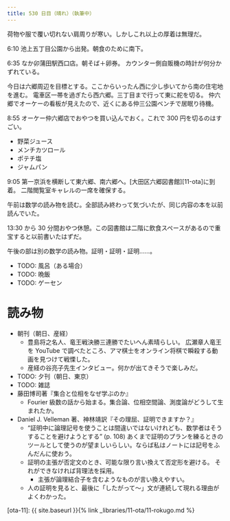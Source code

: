 ```yaml
---
title: 530 日目（晴れ）（執筆中）
---
```


荷物や服で覆い切れない肩周りが寒い。しかしこれ以上の厚着は無理だ。

6:10 池上五丁目公園から出発。朝食のために南下。

6:35 なか卯蒲田駅西口店。朝そば＋卵券。
カウンター側自販機の時計が何分かずれている。

今日は六郷周辺を目標とする。ここからいったん西に少し歩いてから南の住宅地を進む。
電車区一帯を過ぎたら西六郷。三丁目まで行って東に舵を切る。
仲六郷でオーケーの看板が見えたので、近くにある仲三公園ベンチで居眠り待機。

8:55 オーケー仲六郷店でおやつを買い込んでおく。これで 300 円を切るのはすごい。
* 野菜ジュース
* メンチカツロール
* ポテチ塩
* ジャムパン

9:05 第一京浜を横断して東六郷、南六郷へ。[大田区六郷図書館][11-ota]に到着。
二階閲覧室キャレルの一席を確保する。

午前は数学の読み物を読む。全部読み終わって気づいたが、同じ内容の本を以前読んでいた。

13:30 から 30 分間おやつ休憩。この図書館は二階に飲食スペースがあるので重宝すると以前書いたはずだ。

午後の部は別の数学の読み物。証明・証明・証明……。

* TODO: 風呂（ある場合）
* TODO: 晩飯
* TODO: ゲーセン

# 読み物

* 朝刊（朝日、産経）
  * 豊島将之名人、竜王戦決勝三連勝でたいへん素晴らしい。
    広瀬章人竜王を YouTube で調べたところ、アマ棋士をオンライン将棋で瞬殺する動画を見つけて戦慄した。
  * 産経の谷亮子先生インタビュー。何かが出てきそうで楽しみだ。
* TODO: 夕刊（朝日、東京）
* TODO: 雑誌
* 藤田博司著『集合と位相をなぜ学ぶのか』
  * Fourier 級数の話から始まる。集合論、位相空間論、測度論がどうして生まれたか。
* Daniel J. Velleman 著、神林靖訳『その理屈、証明できますか？』
  * <q>証明中に論理記号を使うことは間違いではないけれども、数学者はそうすることを避けようとする</q> (p. 108)
    あくまで証明のプランを練るときのツールとして使うのが望ましいらしい。ならば私はノートには記号をふんだんに使おう。
  * 証明の主張が否定文のとき、可能な限り言い換えて否定形を避ける。
    それができなければ背理法を採用。
    * 主張が論理結合子を含むようなものが言い換えやすい。
  * 人の証明を見ると、最後に「したがって～」文が連続して現れる理由がよくわかった。

[ota-11]: {{ site.baseurl }}{% link _libraries/11-ota/11-rokugo.md %}

